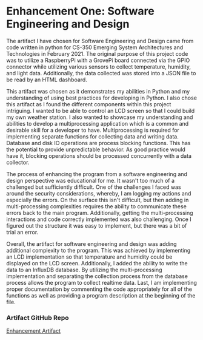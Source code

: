 
# Enhancement One: Software Engineering and Design
The artifact I have chosen for Software Engineering and Design came from code written in 
python for CS-350 Emerging System Architectures and Technologies in February 2021. The original
purpose of this project code was to utilize a RaspberryPi with a GrovePi board connected via the
GPIO connector while utilizing various sensors to collect temperature, humidity, and light data. 
Additionally, the data collected was stored into a JSON file to be read by an HTML dashboard.

This artifact was chosen as it demonstrates my abilities in Python and my understanding of using
best practices for developing in Python. 
I also chose this artifact as I found the different components within this project intriguing. 
I wanted to be able to control an LCD screen so that I could build my own weather station. 
I also wanted to showcase my understanding and abilities to develop a multiprocessing application
which is a common and desirable skill for a developer to have. Multiprocessing is required for
implementing separate functions for collecting data and writing data. Database and disk IO
operations are process blocking functions. 
This has the potential to provide unpredictable behavior. 
As good practice would have it, blocking operations should be processed concurrently with a data
collector.

The process of enhancing the program from a software engineering and design perspective was
educational for me.
It wasn't too much of a challenged but sufficiently difficult.
One of the challenges I faced was around the security considerations, whereby, I am
logging my actions and especially the errors. On the surface this isn't difficult, but then
adding in multi-processing complexities requires the ability to communicate these errors back
to the main program. Additionally, getting the multi-processing interactions and code correctly
implemented was also challenging. Once I figured out the structure it was easy to implement, but
there was a bit of trial an error.

Overall, the artifact for software engineering and design was adding additional complexity to the
program. This was achieved by implementing an LCD implementation so that temperature and
humidity could be displayed on the LCD screen. Additionally, I added the ability to write the
data to an InfluxDB database. By utilizing the multi-processing implementation and separating
the collection process from the database process allows the program to collect realtime data.
Last, I am implementing proper documentation by commenting the code appropriately for all of
the functions as well as providing a program description at the beginning of the file.

### Artifact GitHub Repo
[Enhancement Artifact](https://github.com/ToxicSamN/ToxicSamN.github.io/blob/main/enhancements/SammyShuck__CS499_enhancement.py)
